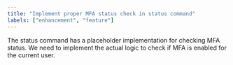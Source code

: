 ```yaml
---
title: "Implement proper MFA status check in status command"
labels: ["enhancement", "feature"]
---
```

The status command has a placeholder implementation for checking MFA status. We need to implement the actual logic to check if MFA is enabled for the current user.
